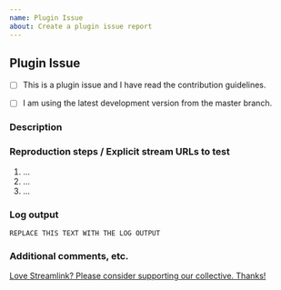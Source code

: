 ```yaml
---
name: Plugin Issue
about: Create a plugin issue report
---
```


<!--
Thanks for reporting a plugin issue!
USE THE TEMPLATE. Otherwise your plugin issue may be rejected.

First, see the contribution guidelines:
https://github.com/streamlink/streamlink/blob/master/CONTRIBUTING.md#contributing-to-streamlink

Also check the list of open and closed plugin issues:
https://github.com/streamlink/streamlink/issues?q=is%3Aissue+label%3A%22plugin+issue%22

Please see the text preview to avoid unnecessary formatting errors.
-->


## Plugin Issue

<!-- Replace the space character between the square brackets with an x in order to check the boxes -->
- [ ] This is a plugin issue and I have read the contribution guidelines.
- [ ] I am using the latest development version from the master branch.


### Description

<!-- Explain the plugin issue as thoroughly as you can. -->


### Reproduction steps / Explicit stream URLs to test

<!-- How can we reproduce this? Please note the exact steps below using the list format supplied. If you need more steps please add them. -->

1. ...
2. ...
3. ...


### Log output

<!--
TEXT LOG OUTPUT IS REQUIRED for a plugin issue!
Use the `--loglevel debug` parameter and avoid using parameters which suppress log output.
https://streamlink.github.io/cli.html#cmdoption-l

Make sure to **remove usernames and passwords**
You can copy the output to https://gist.github.com/ or paste it below.

Don't post screenshots of the log output and instead copy the text from your terminal application.
-->

```
REPLACE THIS TEXT WITH THE LOG OUTPUT
```


### Additional comments, etc.



[Love Streamlink? Please consider supporting our collective. Thanks!](https://opencollective.com/streamlink/donate)
